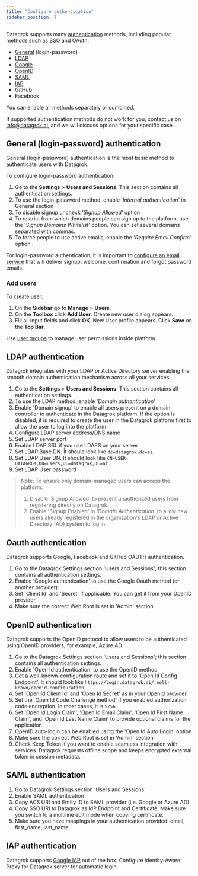 ```yaml
---
title: "Configure authentication"
sidebar_position: 1
---
```


Datagrok supports many [authentication](../../govern/access-control/access-control.md#authentication) methods, including popular methods such as SSO and OAuth:

* [General](#general-login-password-authentication) (login-password)
* [LDAP](#ldap-authentication)
* [Google](#oauth-authentication)
* [OpenID](#openid-authentication)
* [SAML](#saml-authentication)
* [IAP](#iap-authentication)
* GitHub
* Facebook

You can enable all methods separately or combined.

<!-- markdownlint-disable no-bare-urls -->
If supported authentication methods do not work for you, contact us on info@datagrok.ai, and we will discuss options for your specific case.
<!-- markdownlint-enable no-bare-urls -->

## General (login-password) authentication

General (login-password) authentication is the most basic method to authenticate users with Datagrok.

To configure login-password authentication:

1. Go to the **Settings** > **Users and Sessions**. This section contains all authentication settings.
2. To use the login-password method, enable '_Internal authentication_' in General section
3. To disable signup uncheck '_Signup Allowed_' option
4. To restrict from which domains people can sign up to the platform, use the '_Signup Domains Whitelist_' option. You can set several domains separated with commas.
5. To force people to use active emails, enable the '_Require Email Confirm_' option .

For login-password authentication, it is important to [configure an email service](configure-smtp.md) that will deliver signup, welcome, confirmation and forgot password emails.

### Add users

To create [user](../../govern/access-control/users-and-groups#users):

1. On the **Sidebar** go to **Manage** > **Users**. 
2. On the **Toolbox** click **Add User**. Create new user dialog appears. 
3. Fill all input fields and click **OK**. New User profile appears. Click **Save** on the **Top Bar**.

Use [user groups](../../govern/access-control/users-and-groups#groups) to manage user permissions inside platform.

## LDAP authentication

Datagrok integrates with your LDAP or Active Directory server enabling the smooth domain authentication mechanism across all your services.

1. Go to the **Settings** > **Users and Sessions**. This section contains all authentication settings.
2. To use the LDAP method, enable '_Domain authentication_' 
3. Enable 'Domain signup' to enable all users present on a domain controller to authenticate in the Datagrok platform.
   If the option is disabled, it is required to create the user in the Datagrok platform first to allow the user to log
   into the platform
4. Configure LDAP server address/DNS name
5. Set LDAP server port
6. Enable LDAP SSL if you use LDAPS on your server
7. Set LDAP Base DN. It should look like `dc=datagrok,dc=ai`.
8. Set LDAP User DN. It should look like `CN=USER-DATAGROK,OU=users,DC=datagrok,DC=ai`
9. Set LDAP User password

>Note: To ensure only domain-managed users can access the platform:
>
>1. Disable 'Signup Allowed' to prevent unauthorized users from registering directly on Datagrok.
>2. Enable 'Signup Enabled' in _'Domain Authentication'_ to allow new users already registered in the organization's LDAP or Active Directory (AD) system to log in.

## Oauth authentication

Datagrok supports Google, Facebook and GitHub OAUTH authentication.

1. Go to the Datagrok Settings section 'Users and Sessions'; this section contains all authentication settings.
2. Enable 'Google authentication' to use the Google Oauth method (or another provider)
3. Set 'Client Id' and 'Secret' if applicable. You can get it from your OpenID provider
4. Make sure the correct Web Root is set in 'Admin' section

## OpenID authentication

Datagrok supports the OpenID protocol to allow users to be authenticated using OpenID providers, for example, Azure AD.

1. Go to the Datagrok Settings section 'Users and Sessions'; this section contains all authentication settings.
2. Enable 'Open Id authentication' to use the OpenID method
3. Get a well-known-configuration route and set it to 'Open Id Config Endpoint'. It should look
   like `https://login.datagrok.ai/.well-known/openid-configuration`
4. Set 'Open Id Client Id' and 'Open Id Secret' as in your OpenId provider
5. Set the' Open Id Code Challenge method' if you enabled authorization code encryption. In most cases, it is `S256`
6. Set 'Open Id Login Claim', 'Open Id Email Claim', 'Open Id First Name Claim', and 'Open Id Last Name Claim' to
   provide optional claims for the application
7. OpenID auto-login can be enabled using the 'Open Id Auto Login' option
8. Make sure the correct Web Root is set in 'Admin' section
9. Check Keep Token if you want to enable seamless integration with services. Datagrok requests offline scope and keeps encrypted external token in session metadata. 

## SAML authentication

1. Go to Datagrok Settings section 'Users and Sessions'
2. Enable SAML authentication
3. Copy ACS URI and Entity ID to SAML provider (i.e. Google or Azure AD)
4. Copy SSO URI to Datagrok as IdP Endpoint and Certificate. Make sure you switch to a multiline edit mode when copying certificate.
5. Make sure you have mappings in your authentication provided: email, first_name, last_name 

## IAP authentication

Datagrok supports [Google IAP](https://cloud.google.com/security/products/iap) out of the box. 
Configure Identity-Aware Proxy for Datagrok server for automatic login.